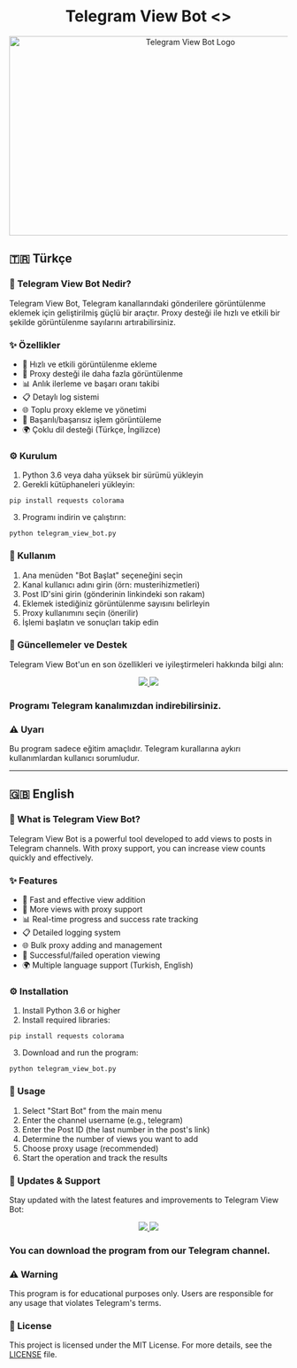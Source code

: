 # <h1 align="center"> Telegram View Bot <\> </h1>
<p align="center">
  <img src="https://i.imgur.com/jMspwgS.png" alt="Telegram View Bot Logo" width="640" height="360">
</p>

## 🇹🇷 Türkçe

### 📱 Telegram View Bot Nedir?
Telegram View Bot, Telegram kanallarındaki gönderilere görüntülenme eklemek için geliştirilmiş güçlü bir araçtır. Proxy desteği ile hızlı ve etkili bir şekilde görüntülenme sayılarını artırabilirsiniz.

### ✨ Özellikler
- 🚀 Hızlı ve etkili görüntülenme ekleme
- 🔄 Proxy desteği ile daha fazla görüntülenme
- 📊 Anlık ilerleme ve başarı oranı takibi
- 📋 Detaylı log sistemi
- 🌐 Toplu proxy ekleme ve yönetimi
- 🔎 Başarılı/başarısız işlem görüntüleme
- 🌍 Çoklu dil desteği (Türkçe, İngilizce)

### ⚙️ Kurulum
1. Python 3.6 veya daha yüksek bir sürümü yükleyin
2. Gerekli kütüphaneleri yükleyin:
```
pip install requests colorama
```
3. Programı indirin ve çalıştırın:
```
python telegram_view_bot.py
```

### 📝 Kullanım
1. Ana menüden "Bot Başlat" seçeneğini seçin
2. Kanal kullanıcı adını girin (örn: musterihizmetleri)
3. Post ID'sini girin (gönderinin linkindeki son rakam)
4. Eklemek istediğiniz görüntülenme sayısını belirleyin
5. Proxy kullanımını seçin (önerilir)
6. İşlemi başlatın ve sonuçları takip edin

### 🔄 Güncellemeler ve Destek
Telegram View Bot'un en son özellikleri ve iyileştirmeleri hakkında bilgi alın:
<p align="center">
  <a href="https://telegram.me/ViewBotSupport">
    <img src="https://img.shields.io/badge/Katıl-Destek%20Grubu-blue?style=for-the-badge&logo=telegram">
  </a>
  <a href="https://telegram.me/ViewBotChannel">
    <img src="https://img.shields.io/badge/Katıl-Güncelleme%20Kanalı-blue?style=for-the-badge&logo=telegram">
  </a>
</p>

<h3>Programı Telegram kanalımızdan indirebilirsiniz.</h3>

### ⚠️ Uyarı
Bu program sadece eğitim amaçlıdır. Telegram kurallarına aykırı kullanımlardan kullanıcı sorumludur.

---

## 🇬🇧 English

### 📱 What is Telegram View Bot?
Telegram View Bot is a powerful tool developed to add views to posts in Telegram channels. With proxy support, you can increase view counts quickly and effectively.

### ✨ Features
- 🚀 Fast and effective view addition
- 🔄 More views with proxy support
- 📊 Real-time progress and success rate tracking
- 📋 Detailed logging system
- 🌐 Bulk proxy adding and management
- 🔎 Successful/failed operation viewing
- 🌍 Multiple language support (Turkish, English)

### ⚙️ Installation
1. Install Python 3.6 or higher
2. Install required libraries:
```
pip install requests colorama
```
3. Download and run the program:
```
python telegram_view_bot.py
```

### 📝 Usage
1. Select "Start Bot" from the main menu
2. Enter the channel username (e.g., telegram)
3. Enter the Post ID (the last number in the post's link)
4. Determine the number of views you want to add
5. Choose proxy usage (recommended)
6. Start the operation and track the results

### 🔄 Updates & Support
Stay updated with the latest features and improvements to Telegram View Bot:
<p align="center">
  <a href="https://telegram.me/ViewBotSupport">
    <img src="https://img.shields.io/badge/Join-Support%20Group-blue?style=for-the-badge&logo=telegram">
  </a>
  <a href="https://telegram.me/ViewBotChannel">
    <img src="https://img.shields.io/badge/Join-Update%20Channel-blue?style=for-the-badge&logo=telegram">
  </a>
</p>

<h3>You can download the program from our Telegram channel.</h3>

### ⚠️ Warning
This program is for educational purposes only. Users are responsible for any usage that violates Telegram's terms.

### 📜 License
This project is licensed under the MIT License. For more details, see the [LICENSE](LICENSE) file.

